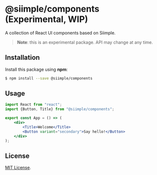 # @siimple/components (Experimental, WIP)

A collection of React UI components based on Siimple.

> **Note**: this is an experimental package. API may change at any time.


## Installation

Install this package using **npm**:

```bash
$ npm install --save @siimple/components
```

## Usage

```jsx
import React from "react";
import {Button, Title} from "@siimple/components";

export const App = () => (
    <div>
        <Title>Welcome</Title>
        <Button variant="secondary">Say hello!</Button>
    </div>
);
```


## License

[MIT License](https://github.com/jmjuanes/siimple/blob/main/LICENSE).
